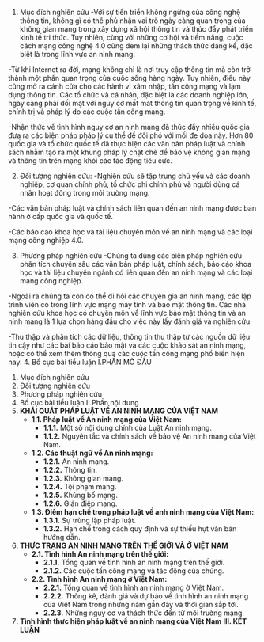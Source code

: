 1. Mục đích nghiên cứu
-Với sự tiến triển không ngừng của công nghệ thông tin, không gì có thể phủ nhận vai trò ngày càng quan trọng của không gian mạng trong xây dựng xã hội thông tin và thúc đẩy phát triển kinh tế tri thức. Tuy nhiên, cùng với những cơ hội và tiềm năng, cuộc cách mạng công nghệ 4.0 cũng đem lại những thách thức đáng kể, đặc biệt là trong lĩnh vực an ninh mạng.

-Từ khi Internet ra đời, mạng không chỉ là nơi truy cập thông tin mà còn trở thành một phần quan trọng của cuộc sống hàng ngày. Tuy nhiên, điều này cũng mở ra cánh cửa cho các hành vi xâm nhập, tấn công mạng và lạm dụng thông tin. Các tổ chức và cá nhân, đặc biệt là các doanh nghiệp lớn, ngày càng phải đối mặt với nguy cơ mất mát thông tin quan trọng về kinh tế, chính trị và pháp lý do các cuộc tấn công mạng.

-Nhận thức về tình hình nguy cơ an ninh mạng đã thúc đẩy nhiều quốc gia đưa ra các biện pháp pháp lý cụ thể để đối phó với mối đe dọa này. Hơn 80 quốc gia và tổ chức quốc tế đã thực hiện các văn bản pháp luật và chính sách nhằm tạo ra một khung pháp lý chặt chẽ để bảo vệ không gian mạng và thông tin trên mạng khỏi các tác động tiêu cực.

2. Đối tượng nghiên cứu:
-Nghiên cứu sẽ tập trung chủ yếu và các doanh nghiệp, cơ quan chính phủ, tổ chức phi chính phủ và người dùng cá nhân hoạt đông trong môi trường mạng.

-Các văn bản pháp luật và chính sách liên quan đến an ninh mạng được ban hành ở cấp quốc gia và quốc tế.

-Các báo cáo khoa học và tài liệu chuyên môn về an ninh mạng và các loại mạng công nghiệp 4.0.

3. Phương pháp nghiên cứu
-Chúng ta dùng các biện pháp nghiên cứu phân tích chuyên sâu các văn bản pháp luật, chính sách, báo cáo khoa học và tài liệu chuyên ngành có liên quan đến an ninh mạng và các loại mạng công nghiệp.

-Ngoài ra chúng ta còn có thể đi hỏi các chuyên gia an ninh mạng, các lập trình viên có trong lĩnh vực mạng máy tính và bảo mật thông tin. Các nhà nghiên cứu khoa học có chuyên môn về lĩnh vực bảo mật thông tin và an ninh mạng là 1 lựa chọn hàng đầu cho việc này lấy đánh giá và nghiên cứu.

-Thu thập và phân tích các dữ liệu, thông tin thu thập từ các nguồn dữ liệu tin cậy như các bài báo cáo bảo mật và các cuộc khảo sát an ninh mạng, hoặc có thể xem thêm thông qua các cuộc tấn công mạng phổ biến hiện nay.
4. Bố cục bài tiểu luận
I.PHẦN MỞ ĐẦU
1. Mục đích nghiên cứu
2. Đối tượng nghiên cứu
3. Phương pháp nghiên cứu
4. Bố cục bài tiểu luận
II.Phần nội dung
1. **KHÁI QUÁT PHÁP LUẬT VỀ AN NINH MẠNG CỦA VIỆT NAM**
    - **1.1. Pháp luật về An ninh mạng của Việt Nam:**
        - **1.1.1.** Một số nội dung chính của Luật An ninh mạng.
        - **1.1.2.** Nguyên tắc và chính sách về bảo vệ An ninh mạng của Việt Nam.
    - **1.2. Các thuật ngữ về An ninh mạng:**
        - **1.2.1.** An ninh mạng.
        - **1.2.2.** Thông tin.
        - **1.2.3.** Không gian mạng.
        - **1.2.4.** Tội phạm mạng.
        - **1.2.5.** Khủng bố mạng.
        - **1.2.6.** Gián điệp mạng.
    - **1.3. Điểm hạn chế trong pháp luật về anh ninh mạng của Việt Nam:**
        - **1.3.1.** Sự trùng lặp pháp luật.
        - **1.3.2.** Hạn chế trong cách quy định và sự thiếu hụt văn bản hướng dẫn.
2. **THỰC TRẠNG AN NINH MẠNG TRÊN THẾ GIỚI VÀ Ở VIỆT NAM**
    - **2.1. Tình hình An ninh mạng trên thế giới:**
        - **2.1.1.** Tổng quan về tình hình an ninh mạng trên thế giới.
        - **2.1.2.** Các cuộc tấn công mạng và tác động của chúng.
    - **2.2. Tình hình An ninh mạng ở Việt Nam:**
        - **2.2.1.** Tổng quan về tình hình an ninh mạng ở Việt Nam.
        - **2.2.2.** Thống kê, đánh giá và dự báo về tình hình an ninh mạng của Việt Nam trong những năm gần đây và thời gian sắp tới.
        - **2.2.3.** Những nguy cơ và thách thức đến từ môi trường mạng.
3. **Tình hình thực hiện pháp luật về an ninh mạng của Việt Nam**
**III. KẾT LUẬN**